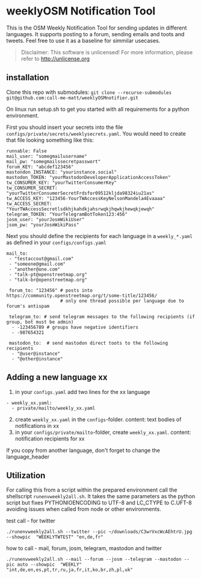 

# weeklyOSM Notification Tool
This is the OSM Weekly Notification Tool for sending updates in different languages. It supports posting to a forum,
sending emails and toots and tweets. Feel free to use it as a baseline for simmilar usecases.


> Disclaimer:
> This software is unlicensed! For more information, please refer to <http://unlicense.org>

## installation

Clone this repo with submodules: `git clone --recurse-submodules git@github.com:call-me-matt/weeklyOSMnotifier.git`

On linux run setup.sh to get you started with all requirements for a python environment. 

First you should insert your secrets into the file `configs/private/secrets/weeklysecrets.yaml`.
You would need to create that file looking something like this:

```
runnable: False
mail_user: "somegmailusername"
mail_pw: "somegmailssecretpasswort"
forum_KEY: "abcdef123456"
mastondon_INSTANCE: "yourinstance.social"
mastodon_TOKEN: "yourMastodonDeveloperApplicationAccessToken"
tw_CONSUMER_KEY: "yourTwitterConsumerKey"
tw_CONSUMER_SECRET: "yourTwitterConsumerSecretFrdsfor09512kljda98324iu21as"
tw_ACCESS_KEY: "123456-YourTWAccessKeyNelsonMandela4Evaaaa"
tw_ACCESS_SECRET: "YourTWAccessSecretlsdkhjkahdkjahsrwqkjhqwkjhewqkjewqh"
telegram_TOKEN: "YourTelegramBotToken123:456"
josm_user: "yourJosmWikiUser"
jsom_pw: "yourJosmWikiPass"
``` 

Next you should define the recipients for each language in a `weekly_*.yaml` as defined in your `configs/configs.yaml`

```
mail_to: 
 - "testaccout@gmail.com"
 - "someone@gmail.com"
 - "another@one.com"
 - "talk-pt@openstreetmap.org"
 - "talk-br@openstreetmap.org"

 forum_to: "123456" # posts into https://community.openstreetmap.org/t/some-title/123456/
                    # only one thread possible per language due to forum's antispam

 telegram_to: # send telegram messages to the following recipients (if group, bot must be admin)
  - -123456789 # groups have negative identifiers
  - -987654321
 
 mastodon_to:  # send mastodon direct toots to the following recipients
  - "@user@instance"
  - "@other@instance"

```
## Adding a new language xx 

1. in your `configs.yaml` add two lines for the xx language
```
- weekly_xx.yaml:
  - private/mailto/weekly_xx.yaml
```
2. create `weekly_xx.yaml` in the `configs`-folder. content: text bodies of notifications in xx
3. in your `configs/private/mailto`-folder, create `weekly_xx.yaml`. content: notification recipients for xx

If you copy from another language, don't forget to change the language_header

## Utilization

For calling this from a script within the prepared environment call the shellscript `runenvweekly2all.sh`.
It takes the same parameters as the python script but fixes PYTHONIOENCODING to UTF-8 and LC_CTYPE to C.UFT-8 avoiding issues when called from node or other environments.


test call - for twitter
```
./runenvweekly2all.sh --twitter --pic ~/downloads/C3wrVxcWcAEhtrU.jpg --showpic  "WEEKLYTWTEST" "en,de,fr"
```

how to call - mail, forum, josm, telegram, mastodon and twitter
```
./runenvweekly2all.sh --mail --forum --josm --telegram --mastodon --pic auto --showpic  "WEEKLY" "int,de,en,es,pt,tr,ru,ja,fr,it,ko,br,zh,pl,uk"
```
